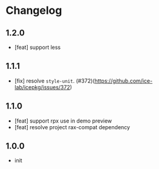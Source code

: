 # Changelog

## 1.2.0

- [feat] support less

## 1.1.1

- [fix] resolve `style-unit`. (#372)(https://github.com/ice-lab/icepkg/issues/372)

## 1.1.0

- [feat] support rpx use in demo preview
- [feat] resolve project rax-compat dependency


## 1.0.0

- init
